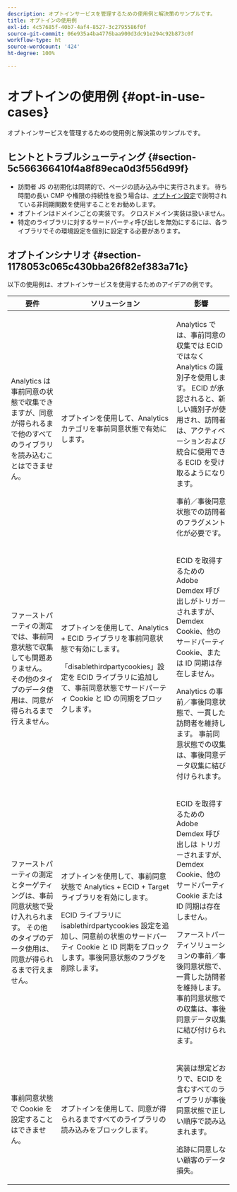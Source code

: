 ```yaml
---
description: オプトインサービスを管理するための使用例と解決策のサンプルです。
title: オプトインの使用例
exl-id: 4c57685f-40b7-4af4-8527-3c2795586f0f
source-git-commit: 06e935a4ba4776baa900d3dc91e294c92b873c0f
workflow-type: ht
source-wordcount: '424'
ht-degree: 100%

---
```


# オプトインの使用例 {#opt-in-use-cases}

オプトインサービスを管理するための使用例と解決策のサンプルです。

## ヒントとトラブルシューティング {#section-5c566366410f4a8f89eca0d3f556d99f}

* 訪問者 JS の初期化は同期的で、ページの読み込み中に実行されます。 待ち時間の長い CMP や権限の持続性を扱う場合は、[オプトイン設定](../../implementation-guides/opt-in-service/getting-started.md#section-cf9ab638780141c9b62dc57cf00b7047)で説明されている非同期関数を使用することをお勧めします。
* オプトインはドメインごとの実装です。 クロスドメイン実装は扱いません。
* 特定のライブラリに対するサードパーティ呼び出しを無効にするには、各ライブラリでその環境設定を個別に設定する必要があります。

## オプトインシナリオ {#section-1178053c065c430bba26f82ef383a71c}

以下の使用例は、オプトインサービスを使用するためのアイデアの例です。

<table id="table_83C85343611344D8A8315157C1B4240F"> 
 <thead> 
  <tr> 
   <th colname="col1" class="entry"> 要件 </th> 
   <th colname="col2" class="entry"> ソリューション </th> 
   <th colname="col3" class="entry"> 影響 </th> 
  </tr>
 </thead>
 <tbody> 
  <tr> 
   <td colname="col1"> <p>Analytics は事前同意の状態で収集できますが、同意が得られるまで他のすべてのライブラリを読み込むことはできません。 </p> </td> 
   <td colname="col2"> <p>オプトインを使用して、Analytics カテゴリを事前同意状態で有効にします。 </p> </td> 
   <td colname="col3"> <p>Analytics では、事前同意の収集では ECID ではなく Analytics の識別子を使用します。 ECID が承認されると、新しい識別子が使用され、訪問者は、アクティベーションおよび統合に使用できる ECID を受け取るようになります。 </p> <p>事前／事後同意状態での訪問者のフラグメント化が必要です。 </p> </td> 
  </tr> 
  <tr> 
   <td colname="col1"> <p>ファーストパーティの測定では、事前同意状態で収集しても問題ありません。 その他のタイプのデータ使用は、同意が得られるまで行えません。 </p> </td> 
   <td colname="col2"> <p>オプトインを使用して、Analytics + ECID ライブラリを事前同意状態で有効にします。 </p> <p>「disablethirdpartycookies」設定を ECID ライブラリに追加して、事前同意状態でサードパーティ Cookie と ID の同期をブロックします。 </p> </td> 
   <td colname="col3"> <p>ECID を取得するための Adobe Demdex 呼び出しがトリガーされますが、Demdex Cookie、他のサードパーティ Cookie、または ID 同期は存在しません。 </p> <p>Analytics の事前／事後同意状態で、一貫した訪問者を維持します。 事前同意状態での収集は、事後同意データ収集に結び付けられます。 </p> </td> 
  </tr> 
  <tr> 
   <td colname="col1"> <p>ファーストパーティの測定とターゲティングは、事前同意状態で受け入れられます。 その他のタイプのデータ使用は、同意が得られるまで行えません。 </p> </td> 
   <td colname="col2"> <p>オプトインを使用して、事前同意状態で Analytics + ECID + Target ライブラリを有効にします。 </p> <p>ECID ライブラリに <span class="codeph">isablethirdpartycookies</span> 設定を追加し、同意前の状態のサードパーティ Cookie と ID 同期をブロックします。事後同意状態のフラグを削除します。 </p> </td> 
   <td colname="col3"> <p>ECID を取得するための Adobe Demdex 呼び出しは トリガーされますが、Demdex Cookie、他のサードパーティ Cookie または ID 同期は存在しません。 </p> <p>ファーストパーティソリューションの事前／事後同意状態で、一貫した訪問者を維持します。 事前同意状態での収集は、事後同意データ収集に結び付けられます。 </p> </td> 
  </tr> 
  <tr> 
   <td colname="col1"> <p>事前同意状態で Cookie を設定することはできません。 </p> </td> 
   <td colname="col2"> <p>オプトインを使用して、同意が得られるまですべてのライブラリの読み込みをブロックします。 </p> </td> 
   <td colname="col3"> <p>実装は想定どおりで、ECID を含むすべてのライブラリが事後同意状態で正しい順序で読み込まれます。 </p> <p>追跡に同意しない顧客のデータ損失。 </p> </td> 
  </tr> 
 </tbody> 
</table>
